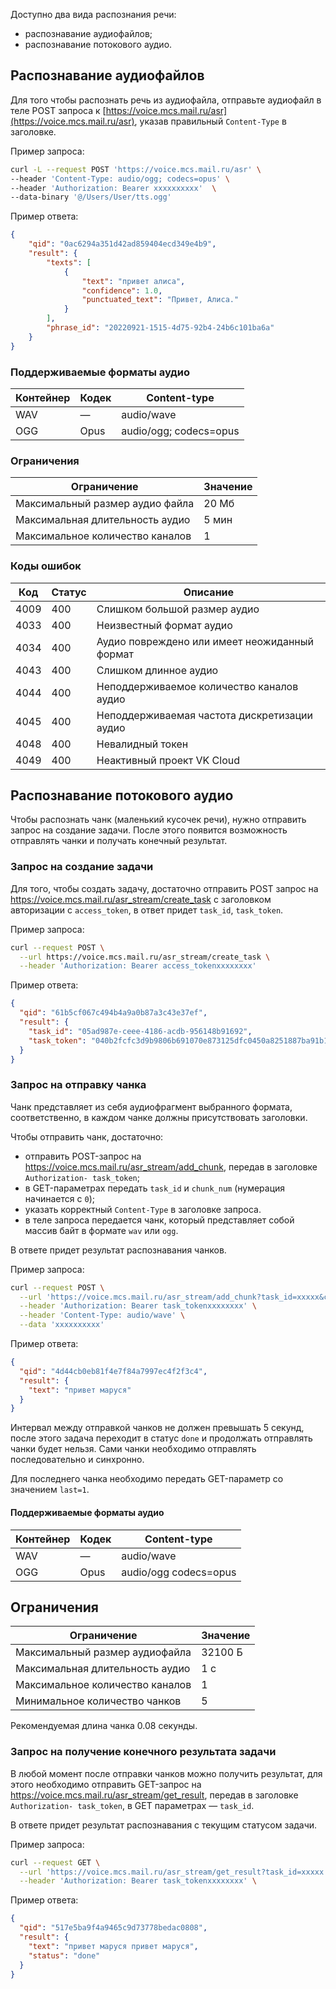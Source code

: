 Доступно два вида распознания речи:

- распознавание аудиофайлов;
- распознавание потокового аудио.

## Распознавание аудиофайлов

Для того чтобы распознать речь из аудиофайла, отправьте аудиофайл в теле POST запроса к [https://voice.mcs.mail.ru/asr](https://voice.mcs.mail.ru/asr), указав правильный `Content-Type` в заголовке.

Пример запроса:

```bash
curl -L --request POST 'https://voice.mcs.mail.ru/asr' \
--header 'Content-Type: audio/ogg; codecs=opus' \
--header 'Authorization: Bearer xxxxxxxxxx'  \
--data-binary '@/Users/User/tts.ogg'
```

Пример ответа:

```json
{
	"qid": "0ac6294a351d42ad859404ecd349e4b9",
	"result": {
		"texts": [
			{
				"text": "привет алиса",
				"confidence": 1.0,
				"punctuated_text": "Привет, Алиса."
			}
		],
		"phrase_id": "20220921-1515-4d75-92b4-24b6c101ba6a"
	}
}
```

### Поддерживаемые форматы аудио

| Контейнер | Кодек | Content-type           |
| --------- | ----- | ---------------------- |
| WAV       | —     | audio/wave             |
| OGG       | Opus  | audio/ogg; codecs=opus |

### Ограничения

| Ограничение                     | Значение |
| ------------------------------- | -------- |
| Максимальный размер аудио файла | 20 Мб    |
| Максимальная длительность аудио | 5 мин    |
| Максимальное количество каналов | 1        |

### Коды ошибок

| Код  | Статус | Описание                                      |
| ---- | ------ | --------------------------------------------- |
| 4009 | 400    | Слишком большой размер аудио                  |
| 4033 | 400    | Неизвестный формат аудио                      |
| 4034 | 400    | Аудио повреждено или имеет неожиданный формат |
| 4043 | 400    | Слишком длинное аудио                         |
| 4044 | 400    | Неподдерживаемое количество каналов аудио     |
| 4045 | 400    | Неподдерживаемая частота дискретизации аудио  |
| 4048 | 400    | Невалидный токен                              |
| 4049 | 400    | Неактивный проект VK Cloud                       |

## Распознавание потокового аудио

Чтобы распознать чанк (маленький кусочек речи), нужно отправить запрос на создание задачи. После этого появится возможность отправлять чанки и получать конечный результат.

### Запрос на создание задачи

Для того, чтобы создать задачу, достаточно отправить POST запрос на https://voice.mcs.mail.ru/asr_stream/create_task с заголовком авторизации с `access_token`, в ответ придет `task_id`, `task_token`.

Пример запроса:

```bash
curl --request POST \
  --url https://voice.mcs.mail.ru/asr_stream/create_task \
  --header 'Authorization: Bearer access_tokenxxxxxxxx'
```

Пример ответа:

```json
{
  "qid": "61b5cf067c494b4a9a0b87a3c43e37ef",
  "result": {
    "task_id": "05ad987e-ceee-4186-acdb-956148b91692",
    "task_token": "040b2fcfc3d9b9806b691070e873125dfc0450a8251887ba91b19be08eb3951c"
  }
}
```

### Запрос на отправку чанка

Чанк представляет из себя аудиофрагмент выбранного формата, соответственно, в каждом чанке должны присутствовать заголовки.

Чтобы отправить чанк, достаточно:

- отправить POST-запрос на https://voice.mcs.mail.ru/asr_stream/add_chunk, передав в заголовке `Authorization- task_token`;
- в GET-параметрах передать `task_id` и `chunk_num` (нумерация начинается с `0`);
- указать корректный `Content-Type` в заголовке запроса.
- в теле запроса передается чанк, который представляет собой массив байт в формате `wav` или `ogg`.

В ответе придет результат распознавания чанков.

Пример запроса:

```bash
curl --request POST \
  --url 'https://voice.mcs.mail.ru/asr_stream/add_chunk?task_id=xxxxx&chunk_num=2' \
  --header 'Authorization: Bearer task_tokenxxxxxxxx' \
  --header 'Content-Type: audio/wave' \
  --data 'xxxxxxxxxx'
```

Пример ответа:

```json
{
  "qid": "4d44cb0eb81f4e7f84a7997ec4f2f3c4",
  "result": {
    "text": "привет маруся"
  }
}
```

<warn>

Интервал между отправкой чанков не должен превышать 5 секунд, после этого задача переходит в статус `done` и продолжать отправлять чанки будет нельзя. Сами чанки необходимо отправлять последовательно и синхронно.

</warn>

<err>

Для последнего чанка необходимо передать GET-параметр со значением `last=1`.

</err>

#### Поддерживаемые форматы аудио

| Контейнер | Кодек | Content-type          |
| --------- | ----- | --------------------- |
| WAV       | —     | audio/wave            |
| OGG       | Opus  | audio/ogg codecs=opus |

## Ограничения

| Ограничение                     | Значение |
| ------------------------------- | -------- |
| Максимальный размер аудиофайла  | 32100 Б  |
| Максимальная длительность аудио | 1 с      |
| Максимальное количество каналов | 1        |
| Минимальное количество чанков   | 5        |

<info>

Рекомендуемая длина чанка 0.08 секунды.

</info>

### Запрос на получение конечного результата задачи

В любой момент после отправки чанков можно получить результат, для этого необходимо отправить GET-запрос на https://voice.mcs.mail.ru/asr_stream/get_result, передав в заголовке `Authorization- task_token`, в GET параметрах — `task_id`.

В ответе придет результат распознавания с текущим статусом задачи.

Пример запроса:

```bash
curl --request GET \
  --url 'https://voice.mcs.mail.ru/asr_stream/get_result?task_id=xxxxx' \
  --header 'Authorization: Bearer task_tokenxxxxxxxx' \
```

Пример ответа:

```json
{
  "qid": "517e5ba9f4a9465c9d73778bedac0808",
  "result": {
    "text": "привет маруся привет маруся",
    "status": "done"
  }
}
```
